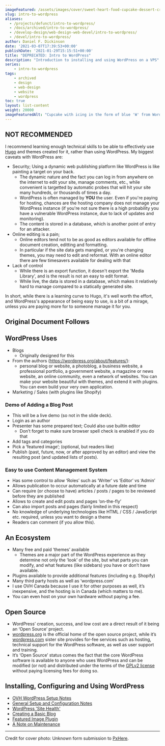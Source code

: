 ```yaml
---
imageFeatured: /assets/images/cover/sweet-heart-food-cupcake-dessert-cream-924367-pxhere.com.jpg
slug: intro-to-wordpress
aliases:
  - /projects/defunct/intro-to-wordpress/
  - /docs/archived/intro-to-wordpress/
  - /develop-design/web-design-web-devel/intro-to-wordpress/
  - /devel/intro-to-wordpress/
author: Daniel F. Dickinson
date: '2021-03-07T17:39:53+00:00'
publishDate: '2021-01-29T15:15:51+00:00'
title: "DEPRECATED: Intro to WordPress"
description: "Introduction to installing and using WordPress on a VPS"
series:
    - intro-to-wordpress
tags:
    - archived
    - design
    - web-design
    - website
    - wordpress
toc: true
layout: list-content
weight: 20000
imageFeaturedAlt: "Cupcake with icing in the form of blue 'W' from Wordpress logo"
---
```


## NOT RECOMMENDED

I recommend learning enough technical skills to be able to effectively use [Hugo](https://gohugo.io) and themes created for it, rather than using WordPress. My biggest caveats with WordPress are:

* Security; Using a dynamic web publishing platform like WordPress is like painting a target on your back.
  * The dynamic nature and the fact you can log in from anywhere on the internet to edit your site, manage comments, etc., while convenient is targetted by automatic probes that will hit your site many hundreds, or thousands of times a day.
  * WordPress is often managed by **YOU** the user. Even if you're paying for hosting, chances are the hosting company does not manage your WordPress instance (if you're not sure there is a high probability you have a vulnerable WordPress instance, due to lack of updates and monitoring).
  * The content is stored in a database, which is another point of entry for an attacker.
* Online editing is a pain;
  * Online editors tend not to be as good as editors available for offline document creation, editting and formatting.
  * In particular if the site data gets mangled, or you're changing themes, you may need to edit and reformat. With an online editor there are few timesavers available for dealing with that
* Lack of control
  * While there is an export function, it doesn't export the 'Media Library', and is the result is not an easy to edit format.
  * While live, the data is stored in a database, which makes it relatively hard to manage compared to a statically generated site.

In short, while there is a learning curve to Hugo, it's well worth the effort, and WordPress's appearance of being easy to use, is a bit of a mirage, unless you are paying more for to someone manage it for you.

## Original Document Follows

## WordPress Uses

* Blogs
  * Originally designed for this
* From the authors (<https://wordpress.org/about/features/>):
  * personal blog or website, a photoblog, a business website, a professional portfolio, a government website, a magazine or news website, an online community, even a network of websites. You can make your website beautiful with themes, and extend it with plugins. You can even build your very own application.
* Marketing / Sales (with plugins like Shopify)

### Demo of Adding a Blog Post

* This will be a live demo (so not in the slide deck).
* Login as an author
* Presenter has some prepared text; Could also use builtin editor
  * Don’t forget to make sure browser spell check is enabled if you do that
* Add tags and categories
* Pick a ‘featured image’; (optional, but readers like)
* Publish (past, future, now, or after approved by an editor) and view the resulting post (and updated lists of posts).

### Easy to use Content Management System

* Has some control to allow ‘Roles’ such as ‘Writer’ vs ‘Editor’ vs ‘Admin’
* Allows publication to occur automatically at a future date and time
* Can require (or choose to have) articles / posts / pages to be reviewed before they are published
* Allows to create and edit posts and pages ‘on-the-fly’
* Can also import posts and pages (fairly limited in this respect)
* No knowledge of underlying technologies like HTML / CSS / JavaScript etc. required, unless you want to design a theme
* Readers can comment (if you allow this).

## An Ecosystem

* Many free and paid ‘themes’ available
  * Themes are a major part of the WordPress experience as they determine not only the ‘look’ of the site, but what parts you can modify, and what features (like sidebars) you have or don’t have available.
* Plugins available to provide additional features (including e.g. Shopify)
* Many third party hosts as well as ‘wordpress.com’
* I use OVH Canada because I use it for other purposes as well, it’s inexpensive, and the hosting is in Canada (which matters to me).
* You can even host on your own hardware without paying a fee.

## Open Source

* WordPress’ creation, success, and low cost are a direct result of it being an ‘Open Source’ project.
* [wordpress.org](https://wordpress.org/) is the official home of the open source project, while it’s [wordpress.com](https://wordpress.com/) sister site provides for-fee services such as hosting, technical support for the WordPress software, as well as user support and training.
* It’s ‘Open Source’ status comes the fact that the core WordPress software is available to anyone who uses WordPress and can be modified (or not) and distributed under the terms of the [GPLv2 license](https://wordpress.org/about/license/) without paying licensing fees for doing so.

## Installing, Configuring and Using WordPress

* [OVH WordPress Setup Notes](ovh-setup/)
* [General Setup and Configuration Notes](setup/)
* [WordPress 'Site Health'](wordpress-site-health/)
* [Creating a Basic Blog](basic-blog/)
* [Featured Image Plugin](featured-image-plugin/)
* [A Note on Maintenance](a-note-on-maintenance/)

----

Credit for cover photo: Unknown form submission to [PxHere](https://pxhere.com/en/photo/924367).
